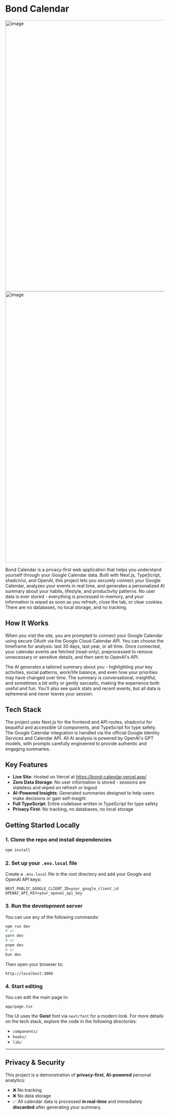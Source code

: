 # Bond Calendar

<img width="1512" height="856" alt="image" src="https://github.com/user-attachments/assets/0bed9ba9-f9d6-4dfb-a282-bd1128374708" />
<img width="1512" height="856" alt="image" src="https://github.com/user-attachments/assets/d23213a1-5f14-45ce-81de-735e5185ee2f" />


Bond Calendar is a privacy-first web application that helps you understand yourself through your Google Calendar data. Built with Next.js, TypeScript, shadcn/ui, and OpenAI, this project lets you securely connect your Google Calendar, analyzes your events in real time, and generates a personalized AI summary about your habits, lifestyle, and productivity patterns. No user data is ever stored - everything is processed in-memory, and your information is wiped as soon as you refresh, close the tab, or clear cookies. There are no databases, no local storage, and no tracking.

## How It Works

When you visit the site, you are prompted to connect your Google Calendar using secure OAuth via the Google Cloud Calendar API. You can choose the timeframe for analysis: last 30 days, last year, or all time. Once connected, your calendar events are fetched (read-only), preprocessed to remove unnecessary or sensitive details, and then sent to OpenAI's API. 

The AI generates a tailored summary about you - highlighting your key activities, social patterns, work/life balance, and even how your priorities may have changed over time. The summary is conversational, insightful, and sometimes a bit witty or gently sarcastic, making the experience both useful and fun. You'll also see quick stats and recent events, but all data is ephemeral and never leaves your session.

## Tech Stack

The project uses Next.js for the frontend and API routes, shadcn/ui for beautiful and accessible UI components, and TypeScript for type safety. The Google Calendar integration is handled via the official Google Identity Services and Calendar API. All AI analysis is powered by OpenAI's GPT models, with prompts carefully engineered to provide authentic and engaging summaries.

## Key Features

- **Live Site**: Hosted on Vercel at https://bond-calendar.vercel.app/
- **Zero Data Storage**: No user information is stored - sessions are stateless and wiped on refresh or logout
- **AI-Powered Insights**: Generated summaries designed to help users make decisions or gain self-insight
- **Full TypeScript**: Entire codebase written in TypeScript for type safety
- **Privacy First**: No tracking, no databases, no local storage

## Getting Started Locally

### 1. Clone the repo and install dependencies

```bash
npm install
```

### 2. Set up your `.env.local` file

Create a `.env.local` file in the root directory and add your Google and OpenAI API keys:

```env
NEXT_PUBLIC_GOOGLE_CLIENT_ID=your_google_client_id
OPENAI_API_KEY=your_openai_api_key
```

### 3. Run the development server

You can use any of the following commands:

```bash
npm run dev
# or
yarn dev
# or
pnpm dev
# or
bun dev
```

Then open your browser to:

```
http://localhost:3000
```

### 4. Start editing

You can edit the main page in:

```
app/page.tsx
```

The UI uses the **Geist** font via `next/font` for a modern look. For more details on the tech stack, explore the code in the following directories:

* `components/`
* `hooks/`
* `lib/`

---

## Privacy & Security

This project is a demonstration of **privacy-first**, **AI-powered** personal analytics:

* ❌ No tracking
* ❌ No data storage
* ✅ All calendar data is processed **in real-time** and immediately **discarded** after generating your summary.
